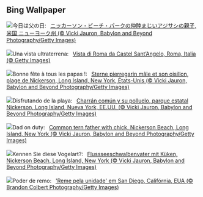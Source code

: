 ## Bing Wallpaper
![](https://www.bing.com/th?id=OHR.TernFather_JA-JP1363160491_UHD.jpg&w=1000)今日は父の日:&nbsp;&ensp;[ニッカーソン・ビーチ・パークの仲睦まじいアジサシの親子, 米国 ニューヨーク州 (© Vicki Jauron, Babylon and Beyond Photography/Getty Images)](https://www.bing.com/th?id=OHR.TernFather_JA-JP1363160491_UHD.jpg)
<br><br/>
![](https://www.bing.com/th?id=OHR.RomeView_IT-IT9288537462_UHD.jpg&w=1000)Una vista ultraterrena:&nbsp;&ensp;[Vista di Roma da Castel Sant’Angelo, Roma, Italia (© Getty Images)](https://www.bing.com/th?id=OHR.RomeView_IT-IT9288537462_UHD.jpg)
<br><br/>
![](https://www.bing.com/th?id=OHR.TernFather_FR-FR6242337501_UHD.jpg&w=1000)Bonne fête à tous les papas !:&nbsp;&ensp;[Sterne pierregarin mâle et son oisillon, plage de Nickerson, Long Island, New York, États-Unis (© Vicki Jauron, Babylon and Beyond Photography/Getty Images)](https://www.bing.com/th?id=OHR.TernFather_FR-FR6242337501_UHD.jpg)
<br><br/>
![](https://www.bing.com/th?id=OHR.TernFather_ES-ES7143404258_UHD.jpg&w=1000)Disfrutando de la playa:&nbsp;&ensp;[Charrán común y su polluelo, parque estatal Nickerson, Long Island, Nueva York, EE.UU. (© Vicki Jauron, Babylon and Beyond Photography/Getty Images)](https://www.bing.com/th?id=OHR.TernFather_ES-ES7143404258_UHD.jpg)
<br><br/>
![](https://www.bing.com/th?id=OHR.TernFather_EN-GB3286623964_UHD.jpg&w=1000)Dad on duty:&nbsp;&ensp;[Common tern father with chick, Nickerson Beach, Long Island, New York (© Vicki Jauron, Babylon and Beyond Photography/Getty Images)](https://www.bing.com/th?id=OHR.TernFather_EN-GB3286623964_UHD.jpg)
<br><br/>
![](https://www.bing.com/th?id=OHR.TernFather_DE-DE0753405275_UHD.jpg&w=1000)Kennen Sie diese Vogelart?:&nbsp;&ensp;[Flussseeschwalbenvater mit Küken, Nickerson Beach, Long Island, New York (© Vicki Jauron, Babylon and Beyond Photography/Getty Images)](https://www.bing.com/th?id=OHR.TernFather_DE-DE0753405275_UHD.jpg)
<br><br/>
![](https://www.bing.com/th?id=OHR.SurfSanDiego_PT-BR0003573569_UHD.jpg&w=1000)Poder de remo:&nbsp;&ensp;['Reme pela unidade' em San Diego, Califórnia, EUA  (© Brandon Colbert Photography/Getty Images)](https://www.bing.com/th?id=OHR.SurfSanDiego_PT-BR0003573569_UHD.jpg)
<br><br/>
